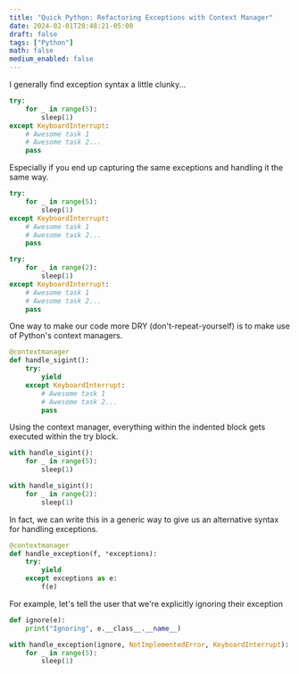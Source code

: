 ```yaml
---
title: "Quick Python: Refactoring Exceptions with Context Manager"
date: 2024-02-01T20:48:21-05:00
draft: false
tags: ["Python"]
math: false
medium_enabled: false
---
```


I generally find exception syntax a little clunky...

```python
try:
    for _ in range(5):
        sleep(1)
except KeyboardInterrupt:
    # Awesome task 1
    # Awesome task 2...
    pass
```

Especially if you end up capturing the same exceptions and handling it the same way.

```python
try:
    for _ in range(5):
        sleep(1)
except KeyboardInterrupt:
    # Awesome task 1
    # Awesome task 2...
    pass

try:
    for _ in range(2):
        sleep(1)
except KeyboardInterrupt:
    # Awesome task 1
    # Awesome task 2...
    pass
```

One way to make our code more DRY (don't-repeat-yourself) is to make use of Python's context managers.

```python
@contextmanager
def handle_sigint():
    try:
        yield
    except KeyboardInterrupt:
        # Awesome task 1
        # Awesome task 2...
        pass
```

Using the context manager, everything within the indented block gets executed within the try block.

```python
with handle_sigint():
    for _ in range(5):
        sleep(1)

with handle_sigint():
    for _ in range(2):
        sleep(1)
```

In fact, we can write this in a generic way to give us an alternative syntax for handling exceptions.

```python
@contextmanager
def handle_exception(f, *exceptions):
    try:
        yield
    except exceptions as e:
        f(e)
```

For example, let's tell the user that we're explicitly ignoring their exception

```python
def ignore(e):
    print("Ignoring", e.__class__.__name__)

with handle_exception(ignore, NotImplementedError, KeyboardInterrupt):
    for _ in range(5):
        sleep(1)
```

